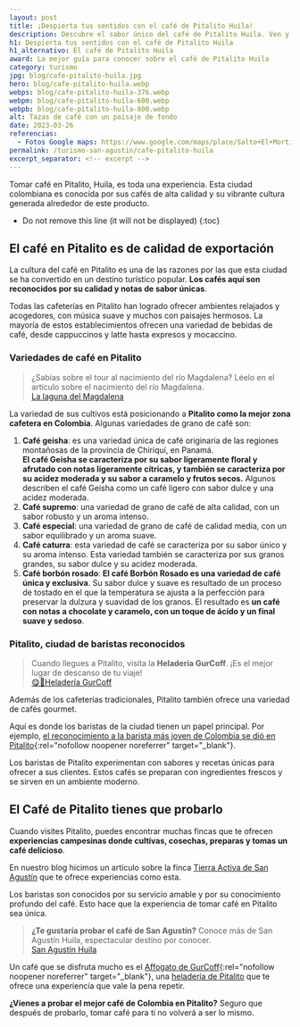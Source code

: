 ```yaml
---
layout: post
title: ¡Despierta tus sentidos con el café de Pitalito Huila!
description: Descubre el sabor único del café de Pitalito Huila. Ven y disfruta de una experiencia inolvidable para tus sentidos. ¡No te pierdas la oportunidad de probarlo!
h1: Despierta tus sentidos con el café de Pitalito Huila
h1_alternativo: El café de Pitalito Huila
award: La mejor guía para conocer sobre el café de Pitalito Huila
category: turismo
jpg: blog/cafe-pitalito-huila.jpg
hero: blog/cafe-pitalito-huila.webp
webps: blog/cafe-pitalito-huila-376.webp
webpm: blog/cafe-pitalito-huila-600.webp
webpb: blog/cafe-pitalito-huila-800.webp
alt: Tazas de café con un paisaje de fondo
date: 2023-03-26
referencias:
  - Fotos Google maps: https://www.google.com/maps/place/Salto+El+Morti%C3%B1o/@1.88762,-76.2170648,3a,75y,90t/data=!3m8!1e2!3m6!1sAF1QipN-NGxHgFZijFTmCcjP_MmZLmss4tcFoiV5xb5V!2e10!3e12!6shttps:%2F%2Flh5.googleusercontent.com%2Fp%2FAF1QipN-NGxHgFZijFTmCcjP_MmZLmss4tcFoiV5xb5V%3Dw224-h298-k-no!7i1200!8i1600!4m8!3m7!1s0x8e25716c1b260971:0x7b971d85fae7fa6d!8m2!3d1.88762!4d-76.2170648!14m1!1BCgIgAQ!16s%2Fg%2F11j90yl_p1?authuser=0&hl=es
permalink: /turismo-san-agustin/cafe-pitalito-huila
excerpt_separator: <!-- excerpt -->
--- 
```

Tomar café en Pitalito, Huila, es toda una experiencia. Esta ciudad colombiana es conocida por sus cafés de alta calidad y su vibrante cultura generada alrededor de este producto.
<!-- excerpt -->

* Do not remove this line (it will not be displayed)
{:toc}

## El café en Pitalito es de calidad de exportación

La cultura del café en Pitalito es una de las razones por las que esta ciudad se ha convertido en un destino turístico popular. **Los cafés aquí son reconocidos por su calidad y notas de sabor únicas**.

Todas las cafeterías en Pitalito han logrado ofrecer ambientes relajados y acogedores, con música suave y muchos con paisajes hermosos. La mayoría de estos establecimientos ofrecen una variedad de bebidas de café, desde cappuccinos y latte hasta expresos y mocaccino.

### Variedades de café en Pitalito

>¿Sabías sobre el tour al nacimiento del río Magdalena? Léelo en el artículo sobre el nacimiento del río Magdalena.  
[La laguna del Magdalena]({{'turismo-san-agustin/laguna-del-magdalena'}} "Laguna del Magdalena")

La variedad de sus cultivos está posicionando a **Pitalito como la mejor zona cafetera en Colombia**. Algunas variedades de grano de café son:

1. **Café geisha**: es una variedad única de café originaria de las regiones montañosas de la provincia de Chiriquí, en Panamá.  
**El café Geisha se caracteriza por su sabor ligeramente floral y afrutado con notas ligeramente cítricas, y también se caracteriza por su acidez moderada y su sabor a caramelo y frutos secos.** Algunos describen el café Geisha como un café ligero con sabor dulce y una acidez moderada.
2. **Café supremo**: una variedad de grano de café de alta calidad, con un sabor robusto y un aroma intenso.
3. **Café especial**: una variedad de grano de café de calidad media, con un sabor equilibrado y un aroma suave.
4. **Café caturra**: esta variedad de café se caracteriza por su sabor único y su aroma intenso. Esta variedad también se caracteriza por sus granos grandes, su sabor dulce y su acidez moderada.
5. **Café borbón rosado**: **El café Borbón Rosado es una variedad de café única y exclusiva**. Su sabor dulce y suave es resultado de un proceso de tostado en el que la temperatura se ajusta a la perfección para preservar la dulzura y suavidad de los granos. El resultado es **un café con notas a chocolate y caramelo, con un toque de ácido y un final suave y sedoso**.

### Pitalito, ciudad de baristas reconocidos

>Cuando llegues a Pitalito, visita la **Heladería GurCoff**. ¡Es el mejor lugar de descanso de tu viaje!  
[😋🍦Heladería GurCoff](https://gurcoff.com)

Además de los cafeterías tradicionales, Pitalito también ofrece una variedad de cafés gourmet.

Aquí es donde los baristas de la ciudad tienen un papel principal. Por ejemplo, [el reconocimiento a la barista más joven de Colombia se dió en Pitalito](https://www.radionacional.co/regiones/andina/la-barista-mas-joven-del-pais-esta-en-pitalito-huila){:rel="nofollow noopener noreferrer" target="_blank"}.

Los baristas de Pitalito experimentan con sabores y recetas únicas para ofrecer a sus clientes. Estos cafés se preparan con ingredientes frescos y se sirven en un ambiente moderno.

## El Café de Pitalito tienes que probarlo

Cuando visites Pitalito, puedes encontrar muchas fincas que te ofrecen **experiencias campesinas donde cultivas, cosechas, preparas y tomas un café delicioso**.

En nuestro blog hicimos un artículo sobre la finca [Tierra Activa de San Agustín]({{site.baseurl}}/hoteles-san-agustin/finca-tierra-activa-san-agustin-huila) que te ofrece experiencias como esta.

Los baristas son conocidos por su servicio amable y por su conocimiento profundo del café. Esto hace que la experiencia de tomar café en Pitalito sea única.

>**¿Te gustaría probar el café de San Agustín?** Conoce más de San Agustín Huila, espectacular destino por conocer.  
[San Agustín Huila]({{'turismo-san-agustin/san-agustin-huila-magia-aventura-extrema'|relative_url}} "San Agustín Huila")

Un café que se disfruta mucho es el [Affogato de GurCoff](https://wa.me/p/4796946837050081/573026370737){:rel="nofollow noopener noreferrer" target="_blank"}, una [heladería de Pitalito](https://gurcoff.com) que te ofrece una experiencia que vale la pena repetir.

**¿Vienes a probar el mejor café de Colombia en Pitalito?** Seguro que después de probarlo, tomar café para ti no volverá a ser lo mismo.

